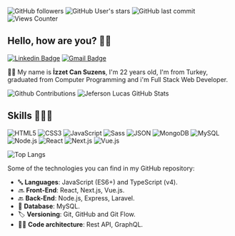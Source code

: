<!-- Cover
<p align="center">
	<img 
		alt="cover" 
		loading="lazy"
		src="./cover.png"
		title="Jeferson Lucas" 
	>
</p>
 -->

<!-- Info repo -->

![GitHub followers](https://img.shields.io/github/followers/JefersonLucas?style=flat&color=9644F4)
![GitHub User's stars](https://img.shields.io/github/stars/JefersonLucas?style=flat&color=9644F4)
![GitHub last commit](https://img.shields.io/github/last-commit/JefersonLucas/JefersonLucas?style=flat&color=9644F4)
![Views Counter](https://komarev.com/ghpvc/?username=JefersonLucas&color=blueviolet)

## Hello, how are you? 👋🏻

<!-- Social Networks -->
<p align="left">
	<!-- Linkedin -->
	<a href="https://www.linkedin.com/in/izzet-can-suzen/" target="_black"><img alt="Linkedin Badge" src="https://img.shields.io/badge/-Jeferson%20Lucas-9644F4?&style=flat&logo=Linkedin&logoColor=white" title="Linkedin Badge" /></a>
	<!-- E-mail -->
	<a href="mailto:izzetcansuzen@gmail.com" target="_black"><img alt="Gmail Badge" src="https://img.shields.io/badge/-jeferson.luckas-9644F4?&style=flat&logo=Gmail&logoColor=white" title="Gmail Badge" /></a>
	<!-- <a href="https://jefersonlucas.github.io/portfolio" target="_black"><img alt="Portfólio" src="https://img.shields.io/badge/JefersonLucas-Portf%C3%B3lio-9644F4?style=flat&color=9644F4" title="Portfólio" /></a>-->
</p>

🧔🏻 My name is **İzzet Can Suzens**, I'm 22 years old, I'm from Turkey, graduated from Computer Programming and i'm Full Stack Web Developer.

<!-- GitHub Stats -->

<img alt="Github Contributions" src="https://github-readme-streak-stats.herokuapp.com?user=izzetcansuzen&theme=dark&date_format=M%20j%5B%2C%20Y%5D)](https://git.io/streak-stats" title="Github Contributions"/>

<img alt="Jeferson Lucas GitHub Stats" src="https://github-readme-stats.vercel.app/api?username=izzetcansuzen&theme=midnight-purple&show_icons=true&hide_border=true" title="Jeferson Lucas GitHub Stats"/>

<!-- Skills -->

## Skills 👨🏻‍💻

<!-- Languages, libs and frameworks -->

![HTML5](https://img.shields.io/badge/-HTML-000?style=flat&logo=HTML5&logoColor=9644F4)
![CSS3](https://img.shields.io/badge/-CSS-000?style=flat&logo=CSS3&logoColor=9644F4)
![JavaScript](https://img.shields.io/badge/-JavaScript-000?fff&style=flat&logo=javascript&logoColor=9644F4)
![Sass](https://img.shields.io/badge/-Sass-000?style=flat&logo=sass&logoColor=9644F4)
![JSON](https://img.shields.io/badge/-JSON-000?style=flat&logo=json&logoColor=9644F4)
![MongoDB](https://img.shields.io/badge/-MongoDB-000?style=flat&logoColor=9644F4&logo=mongodb)
![MySQL](https://img.shields.io/badge/-MySQL-000?style=flat&logoColor=9644F4&logo=mysql)
![Node.js](https://img.shields.io/badge/-Node.js-000?style=flat&logoColor=9644F4&logo=node.js)
![React](https://img.shields.io/badge/-React-000?style=flat&logo=react&logoColor=9644F4)
![Next.js](https://img.shields.io/badge/-Next.js-000?style=flat&logo=next.js&logoColor=9644F4)
![Vue.js](https://img.shields.io/badge/Vue.js-35495E?style=for-the-badge&logo=vuedotjs&logoColor=4FC08D)

<img alt="Top Langs" src="https://github-readme-stats.vercel.app/api/top-langs/?username=izzetcansuzen&layout=compact&theme=midnight-purple&hide_border=true" title="Top Langs"/>

Some of the technologies you can find in my GitHub repository:

- 🔤 **Languages**: JavaScript (ES6+) and TypeScript (v4).
- 🔜 **Front-End**: React, Next.js, Vue.js.
- 🔙 **Back-End**: Node.js, Express, Laravel.
- 🎲 **Database**: MySQL.
- 🏷️ **Versioning**: Git, GitHub and Git Flow.
- 👷🏻 **Code architecture**: Rest API, GraphQL.

<!-- Projects

## Projects 📊

My top 3 most famous projects:🏆

- 🥇 [The Matrix Effect](https://github.com/JefersonLucas/the-matrix-effect) · The incredible rain effect of letters from the Matrix trilogy.
- 🥈 [The Sharingan Eye](https://github.com/JefersonLucas/the-sharingan-eye) · The powerful dojutsu kekkei genkai of the members of the Uchiha clan made in CSS.
- 🥉 [Snake Game 2D](https://github.com/JefersonLucas/snake-game-2D) · The famous 2D Scobra game in which your objective is to eat, get huge and accumulate many points.

You can also view all of my repositories [here](https://github.com/JefersonLucas?tab=repositories&q=&type=source&language=).
-->
